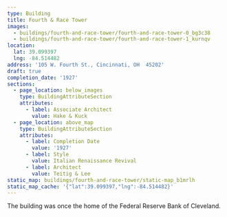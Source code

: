 ```yaml
---
type: Building
title: Fourth & Race Tower
images:
  - buildings/fourth-and-race-tower/fourth-and-race-tower-0_bg3c38
  - buildings/fourth-and-race-tower/fourth-and-race-tower-1_kurnqv
location:
  lat: 39.099397
  lng: -84.514482
address: '105 W. Fourth St., Cincinnati, OH  45202'
draft: true
completion_date: '1927'
sections:
  - page_location: below_images
    type: BuildingAttributeSection
    attributes:
      - label: Associate Architect
        value: Hake & Kuck
  - page_location: above_map
    type: BuildingAttributeSection
    attributes:
      - label: Completion Date
        value: '1927'
      - label: Style
        value: Italian Renaissance Revival
      - label: Architect
        value: Teitig & Lee
static_map: buildings/fourth-and-race-tower/static-map_b1mrlh
static_map_cache: '{"lat":39.099397,"lng":-84.514482}'
---
```


The building was once the home of the Federal Reserve Bank of Cleveland.
